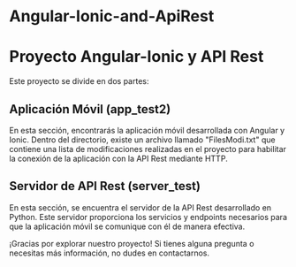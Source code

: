 # Angular-Ionic-and-ApiRest

# Proyecto Angular-Ionic y API Rest

Este proyecto se divide en dos partes:

## Aplicación Móvil (app_test2)

En esta sección, encontrarás la aplicación móvil desarrollada con Angular y Ionic. Dentro del directorio, existe un archivo llamado "FilesModi.txt" que contiene una lista de modificaciones realizadas en el proyecto para habilitar la conexión de la aplicación con la API Rest mediante HTTP.

## Servidor de API Rest (server_test)

En esta sección, se encuentra el servidor de la API Rest desarrollado en Python. Este servidor proporciona los servicios y endpoints necesarios para que la aplicación móvil se comunique con él de manera efectiva.

¡Gracias por explorar nuestro proyecto! Si tienes alguna pregunta o necesitas más información, no dudes en contactarnos.
